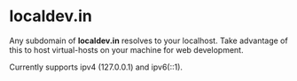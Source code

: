 localdev.in
===========

Any subdomain of **localdev.in** resolves to your localhost.
Take advantage of this to host virtual-hosts on your machine for web development.

Currently supports ipv4 (127.0.0.1) and ipv6(::1).